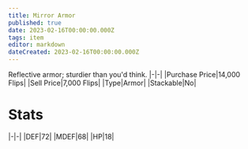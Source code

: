 ```yaml
---
title: Mirror Armor
published: true
date: 2023-02-16T00:00:00.000Z
tags: item
editor: markdown
dateCreated: 2023-02-16T00:00:00.000Z
---
```


Reflective armor; sturdier than you'd think.
|-|-|
|Purchase Price|14,000 Flips|
|Sell Price|7,000 Flips|
|Type|Armor|
|Stackable|No|

# Stats
|-|-|
|DEF|72|
|MDEF|68|
|HP|18|
